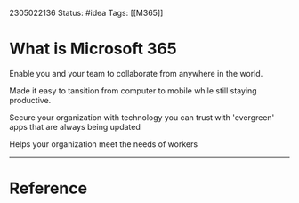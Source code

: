 2305022136
	Status: #idea 
		Tags: [[M365]]

# What is Microsoft 365


Enable you and your team to collaborate from anywhere in the world.

Made it easy to tansition from computer to mobile while still staying productive.

Secure your organization with technology you can trust with 'evergreen' apps that are always being updated

Helps your organization meet the needs of workers














---
# Reference